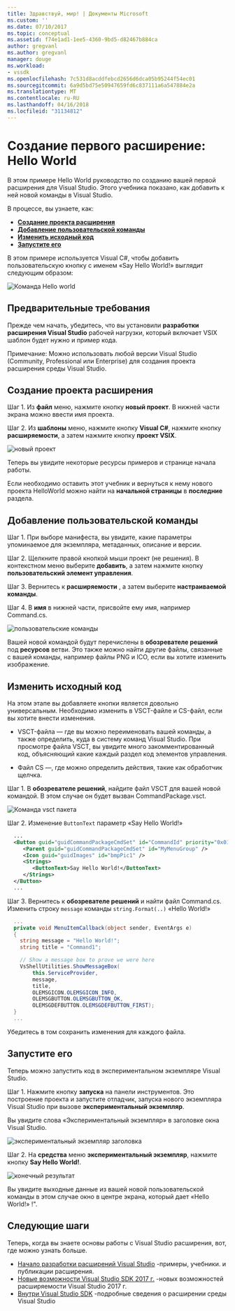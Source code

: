 ```yaml
---
title: Здравствуй, мир! | Документы Microsoft
ms.custom: ''
ms.date: 07/10/2017
ms.topic: conceptual
ms.assetid: f74e1ad1-1ee5-4360-9bd5-d82467b884ca
author: gregvanl
ms.author: gregvanl
manager: douge
ms.workload:
- vssdk
ms.openlocfilehash: 7c531d8acddfebcd2656d6dca05b95244f54ec01
ms.sourcegitcommit: 6a9d5bd75e50947659fd6c837111a6a547884e2a
ms.translationtype: MT
ms.contentlocale: ru-RU
ms.lasthandoff: 04/16/2018
ms.locfileid: "31134812"
---
```

# <a name="creating-your-first-extension-hello-world"></a>Создание первого расширение: Hello World

В этом примере Hello World руководство по созданию вашей первой расширения для Visual Studio. Этого учебника показано, как добавить к ней новой команды в Visual Studio.

В процессе, вы узнаете, как:

* **[Создание проекта расширения](#create-an-extensibility-project)**
* **[Добавление пользовательской команды](#add-a-custom-command)**
* **[Изменить исходный код](#modify-the-source-code)**
* **[Запустите его](#run-it)**

В этом примере используется Visual C#, чтобы добавить пользовательскую кнопку с именем «Say Hello World!» выглядит следующим образом:

![Команда Hello world](media/hello-world-say-hello-world.png)

## <a name="prerequisites"></a>Предварительные требования

Прежде чем начать, убедитесь, что вы установили **разработки расширения Visual Studio** рабочей нагрузки, который включает VSIX шаблон будет нужно и пример кода.

Примечание: Можно использовать любой версии Visual Studio (Community, Professional или Enterprise) для создания проекта расширения среды Visual Studio.

## <a name="create-an-extensibility-project"></a>Создание проекта расширения

Шаг 1. Из **файл** меню, нажмите кнопку **новый проект**. В нижней части экрана можно ввести имя проекта.

Шаг 2. Из **шаблоны** меню, нажмите кнопку **Visual C#**, нажмите кнопку **расширяемости**, а затем нажмите кнопку **проект VSIX**.

![новый проект](media/hello-world-new-project.png)

Теперь вы увидите некоторые ресурсы примеров и странице начала работы.

Если необходимо оставить этот учебник и вернуться к нему нового проекта HelloWorld можно найти на **начальной страницы** в **последние** раздела.

## <a name="add-a-custom-command"></a>Добавление пользовательской команды

Шаг 1. При выборе манифеста, вы увидите, какие параметры упоминаемое для экземпляра, метаданных, описание и версии.

Шаг 2. Щелкните правой кнопкой мыши проект (не решения). В контекстном меню выберите **добавить**, а затем нажмите кнопку **пользовательский элемент управления**.

Шаг 3. Вернитесь к **расширяемости** , а затем выберите **настраиваемой команды**.

Шаг 4. В **имя** в нижней части, присвойте ему имя, например Command.cs.

![пользовательские команды](media/hello-world-custom-command.png)

Вашей новой командой будут перечислены в **обозревателе решений** под **ресурсов** ветви. Это также можно найти другие файлы, связанные с вашей команды, например файлы PNG и ICO, если вы хотите изменить изображение.

## <a name="modify-the-source-code"></a>Изменить исходный код

На этом этапе вы добавляете кнопки является довольно универсальным. Необходимо изменить в VSCT-файле и CS-файл, если вы хотите внести изменения.

* VSCT-файла — где вы можно переименовать вашей команды, а также определить, куда в систему команд Visual Studio. При просмотре файла VSCT, вы увидите много закомментированный код, объясняющий какие каждый раздел код элементов управления.

* Файл CS —, где можно определить действия, такие как обработчик щелчка.

Шаг 1. В **обозревателе решений**, найдите файл VSCT для вашей новой командой. В этом случае он будет вызван CommandPackage.vsct.

![Команда vsct пакета](media/hello-world-command-package-vsct.png)

Шаг 2. Изменение `ButtonText` параметр «Say Hello World!»

```xml
  ...
  <Button guid="guidCommandPackageCmdSet" id="CommandId" priority="0x0100" type="Button">
     <Parent guid="guidCommandPackageCmdSet" id="MyMenuGroup" />
     <Icon guid="guidImages" id="bmpPic1" />
     <Strings>
        <ButtonText>Say Hello World!</ButtonText>
     </Strings>
  </Button>
  ...
```

Шаг 3. Вернитесь к **обозревателе решений** и найти файл Command.cs. Изменить строку `message` команды `string.Format(..)` «Hello World!»

```csharp
  ...
  private void MenuItemCallback(object sender, EventArgs e)
  {
    string message = "Hello World!";
    string title = "Command1";

    // Show a message box to prove we were here
    VsShellUtilities.ShowMessageBox(
        this.ServiceProvider,
        message,
        title,
        OLEMSGICON.OLEMSGICON_INFO,
        OLEMSGBUTTON.OLEMSGBUTTON_OK,
        OLEMSGDEFBUTTON.OLEMSGDEFBUTTON_FIRST);
  }
  ...
```

Убедитесь в том сохранить изменения для каждого файла.

## <a name="run-it"></a>Запустите его

Теперь можно запустить код в экспериментальном экземпляре Visual Studio.

Шаг 1. Нажмите кнопку **запуска** на панели инструментов. Это построение проекта и запустите отладчик, запуска нового экземпляра Visual Studio при вызове **экспериментальный экземпляр**.

Вы увидите слова «Экспериментальный экземпляр» в заголовке окна Visual Studio.

![экспериментальный экземпляр заголовка](media/hello-world-exp-instance.png)

Шаг 2. На **средства** меню **экспериментальный экземпляр**, нажмите кнопку **Say Hello World!**.

![конечный результат](media/hello-world-final-result.png)

Вы увидите выходные данные из вашей новой пользовательской команды в этом случае окно в центре экрана, который дает «Hello World!» !".

## <a name="next-steps"></a>Следующие шаги

Теперь, когда вы знаете основы работы с Visual Studio расширения, вот, где можно узнать больше.

* [Начало разработки расширений Visual Studio](starting-to-develop-visual-studio-extensions.md) -примеры, учебники. и публикации расширения.
* [Новые возможности Visual Studio SDK 2017 г.](what-s-new-in-the-visual-studio-2017-sdk.md) -новых возможностей расширяемости Visual Studio 2017 г.
* [Внутри Visual Studio SDK](internals/inside-the-visual-studio-sdk.md) -подробные сведения о расширении среды Visual Studio